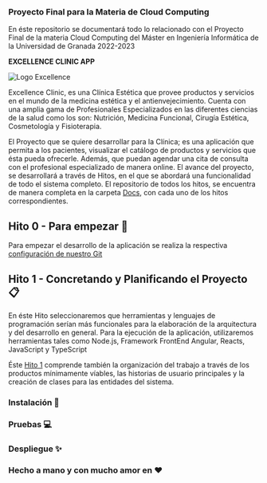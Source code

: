 ### Proyecto Final para la Materia de Cloud Computing 

En éste repositorio se documentará todo lo relacionado con el Proyecto Final de la materia Cloud Computing del Máster en Ingeniería Informática de la Universidad de Granada 2022-2023


**EXCELLENCE CLINIC APP**

![Logo Excellence](https://user-images.githubusercontent.com/116747654/200843216-51b8959e-dc84-4b81-900c-e7b83a9cb35e.jpg)



Excellence Clinic, es una Clínica Estética que provee productos y servicios en el mundo de la medicina estética y el antienvejecimiento. Cuenta con una amplia gama de Profesionales Especializados en las diferentes ciencias de la salud como los son: Nutrición, Medicina Funcional, Cirugía Estética, Cosmetología y Fisioterapia. 

El Proyecto que se quiere desarrollar para la Clínica; es una aplicación que permita a los pacientes, visualizar el catálogo de productos y servicios que ésta pueda ofrecerle. Además, que puedan agendar una cita de consulta con el profesional especializado de manera online. El avance del proyecto, se desarrollará a través de Hitos, en el que se abordará una funcionalidad de todo el sistema completo. El repositorio de todos los hitos, se encuentra de manera completa en la carpeta [Docs](https://github.com/dalkisbustos/Proyecto_Final/tree/main/Docs), con cada uno de los hitos correspondientes.

##  Hito 0 - Para empezar 🚀

Para empezar el desarrollo de la aplicación se realiza la respectiva [configuración de nuestro Git](https://github.com/dalkisbustos/Proyecto_Final/tree/main/Docs/Hito%200)

##  Hito 1 - Concretando y Planificando el Proyecto 📋

En éste Hito seleccionaremos que herramientas y lenguajes de programación serían más funcionales para la elaboración de la arquitectura y del desarrollo en general. 
Para la ejecución de la aplicación, utilizaremos herramientas tales como Node.js, Framework FrontEnd Angular, Reacts, JavaScript y TypeScript

Éste [Hito 1](https://github.com/dalkisbustos/Proyecto_Final/blob/main/Docs/Hito%201/Readme.md) comprende también la organización del trabajo a través de los productos mínimamente víables, las historias de usuario principales y la creación de clases para las entidades del sistema.



### Instalación 🔧



### Pruebas 💻



### Despliegue ✨



### Hecho a mano y con mucho amor en ❤
